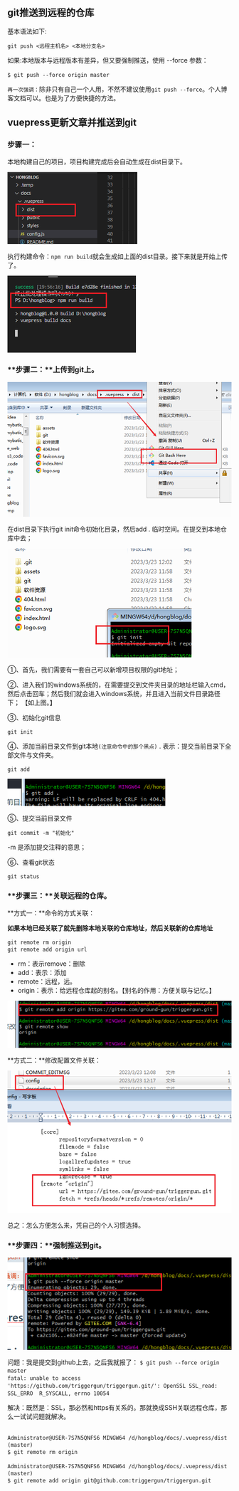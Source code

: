 ## git推送到远程的仓库

基本语法如下:

`git push <远程主机名> <本地分支名>`

如果:本地版本与远程版本有差异，但又要强制推送，使用 --force 参数：

`$ git push --force origin master`

`再一次强调：`除非只有自己一个人用，不然不建议使用`git push --force`。个人博客文档可以。也是为了方便快捷的方法。

## vuepress更新文章并推送到git

### **步骤一：**

本地构建自己的项目，项目构建完成后会自动生成在dist目录下。

![image-20230323113700468](./assets/image-20230323113700468.png)

执行构建命令：`npm run build`就会生成如上面的dist目录。接下来就是开始上传了。

![image-20230323115752836](./assets/image-20230323115752836.png)

### **步骤二：**上传到git上。

![image-20230323120144015](./assets/image-20230323120144015.png)

在dist目录下执行git init命令初始化目录，然后add . 临时空间。在提交到本地仓库中去；

![image-20230323120218731](./assets/image-20230323120218731.png)



①、首先，我们需要有一套自己可以新增项目权限的git地址；

②、进入我们的windows系统的，在需要提交到文件夹目录的地址栏输入cmd，然后点击回车；然后我们就会进入windows系统，并且进入当前文件目录路径下； 【如上图。】

③、初始化git信息

```
git init
```

④、添加当前目录文件到git本地`(注意命令中的那个黑点)` . 表示：提交当前目录下全部文件与文件夹。

```
git add
```

![image-20230323120749661](./assets/image-20230323120749661.png)

⑤、提交当前目录文件

```
git commit -m "初始化"
```

-m 是添加提交注释的意思；

⑥、查看git状态

```
git status
```

### **步骤三：**关联远程的仓库。

**方式一：**命令的方式关联：

**如果本地已经关联了就先删除本地关联的仓库地址，然后关联新的仓库地址**

```git
git remote rm origin
git remote add origin url
```

- rm：表示remove：删除
- add：表示：添加
- remote：远程，远。
- origin：表示：给远程仓库起的别名。【别名的作用：方便关联与记忆。】

![image-20230323121810096](./assets/image-20230323121810096.png)

**方式二：**修改配置文件关联：

![image-20230323122008588](./assets/image-20230323122008588.png)

总之：怎么方便怎么来，凭自己的个人习惯选择。

### **步骤四：**强制推送到git。

![image-20230323122150808](./assets/image-20230323122150808.png)

问题：我是提交到github上去，之后我就报了：     `$ git push --force origin master                                                                            fatal: unable to access 'https://github.com/triggergun/triggergun.git/': OpenSSL SSL_read: SSL_ERRO  R_SYSCALL, errno 10054                                                                                     `    

解决：既然是：SSL，那必然和https有关系的。那就换成SSH关联远程仓库，那么一试试问题就解决。

```git

Administrator@USER-7S7N5QNFS6 MINGW64 /d/hongblog/docs/.vuepress/dist (master)
$ git remote rm origin

Administrator@USER-7S7N5QNFS6 MINGW64 /d/hongblog/docs/.vuepress/dist (master)
$ git remote add origin git@github.com:triggergun/triggergun.git

```









